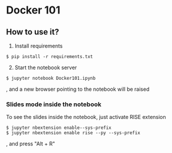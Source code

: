# Docker 101

## How to use it?

1) Install requirements

```
$ pip install -r requirements.txt
```

2) Start the notebook server

```
$ jupyter notebook Docker101.ipynb
```
, and a new browser pointing to the notebook will be raised


### Slides mode inside the notebook

To see the slides inside the notebook, just activate RISE extension
```
$ jupyter nbextension enable--sys-prefix
$ jupyter nbextension enable rise --py --sys-prefix
```
, and press "Alt + R"

